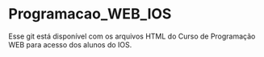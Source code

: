 # Programacao_WEB_IOS
Esse git está disponível com os arquivos HTML do Curso de Programação WEB para acesso dos alunos do IOS.

